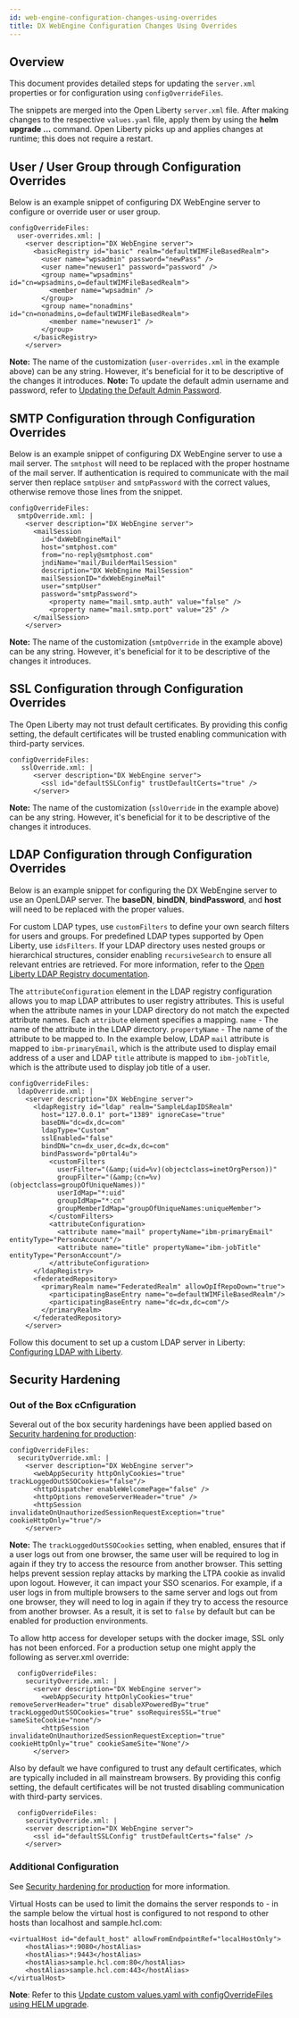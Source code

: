 ```yaml
---
id: web-engine-configuration-changes-using-overrides
title: DX WebEngine Configuration Changes Using Overrides
---
```

## Overview
This document provides detailed steps for updating the `server.xml` properties or for configuration using `configOverrideFiles`.

The snippets are merged into the Open Liberty `server.xml` file. After making changes to the respective `values.yaml` file, apply them by using the **helm upgrade ...** command. Open Liberty picks up and applies changes at runtime; this does not require a restart.

## User / User Group through Configuration Overrides
Below is an example snippet of  configuring DX WebEngine server to configure or override user or user group.

```
configOverrideFiles:
  user-overrides.xml: |
    <server description="DX WebEngine server"> 
      <basicRegistry id="basic" realm="defaultWIMFileBasedRealm"> 
        <user name="wpsadmin" password="newPass" />
        <user name="newuser1" password="password" />
        <group name="wpsadmins" id="cn=wpsadmins,o=defaultWIMFileBasedRealm">
          <member name="wpsadmin" />
        </group>
        <group name="nonadmins" id="cn=nonadmins,o=defaultWIMFileBasedRealm">
          <member name="newuser1" />
        </group>
      </basicRegistry> 
    </server>
```
**Note:** The name of the customization (`user-overrides.xml` in the example above) can be any string. However, it's beneficial for it to be descriptive of the changes it introduces.
**Note:** To update the default admin username and password, refer to [Updating the Default Admin Password](update-wpsadmin-password.md).

## SMTP Configuration through Configuration Overrides
Below is an example snippet of configuring DX WebEngine server to use a mail server. The `smtphost` will need to be replaced with the proper hostname of the mail server. If authentication is required to communicate with the mail server then replace `smtpUser` and `smtpPassword` with the correct values, otherwise remove those lines from the snippet.

```
configOverrideFiles:
  smtpOverride.xml: | 
    <server description="DX WebEngine server">
      <mailSession
        id="dxWebEngineMail"
        host="smtphost.com"
        from="no-reply@smtphost.com"
        jndiName="mail/BuilderMailSession"
        description="DX WebEngine MailSession"
        mailSessionID="dxWebEngineMail"
        user="smtpUser"
        password="smtpPassword">
          <property name="mail.smtp.auth" value="false" />
          <property name="mail.smtp.port" value="25" />
      </mailSession>
    </server>
```
**Note:** The name of the customization (`smtpOverride` in the example above) can be any string. However, it's beneficial for it to be descriptive of the changes it introduces.

## SSL Configuration through Configuration Overrides
The Open Liberty may not trust default certificates. By providing this config setting, the default certificates will be trusted enabling communication with third-party services.

```
configOverrideFiles:
   sslOverride.xml: |
      <server description="DX WebEngine server">  
        <ssl id="defaultSSLConfig" trustDefaultCerts="true" />
      </server>
```
**Note:** The name of the customization (`sslOverride` in the example above) can be any string. However, it's beneficial for it to be descriptive of the changes it introduces.

## LDAP Configuration through Configuration Overrides
Below is an example snippet for configuring the DX WebEngine server to use an OpenLDAP server. The **baseDN**, **bindDN**, **bindPassword**, and **host** will need to be replaced with the proper values.

For custom LDAP types, use `customFilters` to define your own search filters for users and groups. For predefined LDAP types supported by Open Liberty, use `idsFilters`. If your LDAP directory uses nested groups or hierarchical structures, consider enabling `recursiveSearch` to ensure all relevant entries are retrieved. For more information, refer to the [Open Liberty LDAP Registry documentation](https://openliberty.io/docs/latest/reference/config/ldapRegistry.html).

The `attributeConfiguration` element in the LDAP registry configuration allows you to map LDAP attributes to user registry attributes. This is useful when the attribute names in your LDAP directory do not match the expected attribute names. Each `attribute` element specifies a mapping. `name` - The name of the attribute in the LDAP directory. `propertyName` - The name of the attribute to be mapped to. In the example below, LDAP `mail` attribute is mapped to `ibm-primaryEmail`, which is the attribute used to display email address of a user and LDAP `title` attribute is mapped to `ibm-jobTitle`, which is the attribute used to display job title of a user. 

```
configOverrideFiles:
  ldapOverride.xml: | 
    <server description="DX WebEngine server"> 
      <ldapRegistry id="ldap" realm="SampleLdapIDSRealm"
        host="127.0.0.1" port="1389" ignoreCase="true"
        baseDN="dc=dx,dc=com"
        ldapType="Custom"
        sslEnabled="false"
        bindDN="cn=dx_user,dc=dx,dc=com"
        bindPassword="p0rtal4u">
          <customFilters
            userFilter="(&amp;(uid=%v)(objectclass=inetOrgPerson))"
            groupFilter="(&amp;(cn=%v)(objectclass=groupOfUniqueNames))"
            userIdMap="*:uid"
            groupIdMap="*:cn"
            groupMemberIdMap="groupOfUniqueNames:uniqueMember">
          </customFilters>
          <attributeConfiguration>
            <attribute name="mail" propertyName="ibm-primaryEmail" entityType="PersonAccount"/>
            <attribute name="title" propertyName="ibm-jobTitle" entityType="PersonAccount"/>
          </attributeConfiguration>
      </ldapRegistry>
      <federatedRepository>
        <primaryRealm name="FederatedRealm" allowOpIfRepoDown="true">
          <participatingBaseEntry name="o=defaultWIMFileBasedRealm"/>
          <participatingBaseEntry name="dc=dx,dc=com"/>
        </primaryRealm>
      </federatedRepository>
    </server>
```
Follow this document to set up a custom LDAP server in Liberty: [Configuring LDAP with Liberty](ldap-configuration.md).

## Security Hardening

### Out of the Box cCnfiguration

Several out of the box security hardenings have been applied based on [Security hardening for production](https://openliberty.io/docs/latest/security-hardening.html):
```
configOverrideFiles:
  securityOverride.xml: | 
    <server description="DX WebEngine server"> 
      <webAppSecurity httpOnlyCookies="true" trackLoggedOutSSOCookies="false"/>
      <httpDispatcher enableWelcomePage="false" />
      <httpOptions removeServerHeader="true" />
      <httpSession invalidateOnUnauthorizedSessionRequestException="true" cookieHttpOnly="true"/>
    </server>  
```
**Note:** The `trackLoggedOutSSOCookies` setting, when enabled, ensures that if a user logs out from one browser, the same user will be required to log in again if they try to access the resource from another browser. This setting helps prevent session replay attacks by marking the LTPA cookie as invalid upon logout. 
However, it can impact your SSO scenarios. For example, if a user logs in from multiple browsers to the same server and logs out from one browser, they will need to log in again if they try to access the resource from another browser. As a result, it is set to `false` by default but can be enabled for production environments.

To allow http access for developer setups with the docker image, SSL only has not been enforced. 
For a production setup one might apply the following as server.xml override:
```
  configOverrideFiles:
    securityOverride.xml: | 
      <server description="DX WebEngine server"> 
        <webAppSecurity httpOnlyCookies="true" removeServerHeader="true" disableXPoweredBy="true" trackLoggedOutSSOCookies="true" ssoRequiresSSL="true" sameSiteCookie="none"/>
        <httpSession invalidateOnUnauthorizedSessionRequestException="true" cookieHttpOnly="true" cookieSameSite="None"/>
      </server>
```

Also by default we have configured to trust any default certificates, which are typically included in all mainstream browsers.
By providing this config setting, the default certificates will be not trusted disabling communication with third-party services.
```
  configOverrideFiles:
    securityOverride.xml: | 
    <server description="DX WebEngine server"> 
      <ssl id="defaultSSLConfig" trustDefaultCerts="false" />
    </server>
```

### Additional Configuration

See [Security hardening for production](https://openliberty.io/docs/latest/security-hardening.html) for more information.

Virtual Hosts can be used to limit the domains the server responds to - in the sample below the virtual host is configured to not respond to other hosts than localhost and sample.hcl.com:

```
<virtualHost id="default_host" allowFromEndpointRef="localHostOnly">
    <hostAlias>*:9080</hostAlias>
    <hostAlias>*:9443</hostAlias>
    <hostAlias>sample.hcl.com:80</hostAlias>
    <hostAlias>sample.hcl.com:443</hostAlias>
</virtualHost>
```

**Note**: Refer to this [Update custom values.yaml with configOverrideFiles using HELM upgrade](helm-upgrade-values.md).
